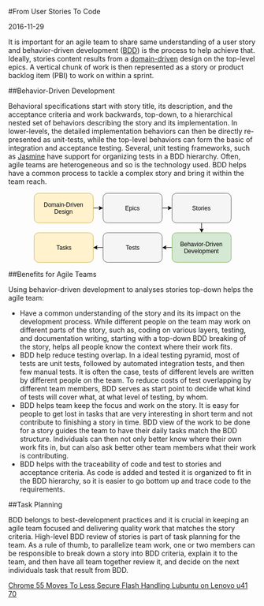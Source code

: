 #From User Stories To Code

2016-11-29

<!--- tags: agile -->

It is important for an agile team to share same understanding of a user story and behavior-driven development ([BDD](https://en.wikipedia.org/wiki/Behavior-driven_development)) is the process to help achieve that. Ideally, stories content results from a [domain-driven](https://en.wikipedia.org/wiki/Domain-driven_design) design on the top-level epics. A vertical chunk of work is then represented as a story or product backlog item (PBI) to work on within a sprint.

##Behavior-Driven Development

Behavioral specifications start with story title, its description, and the acceptance criteria and work backwards, top-down, to a hierarchical nested set of behaviors describing the story and its implementation. In lower-levels, the detailed implementation behaviors can then be directly re-presented as unit-tests, while the top-level behaviors can form the basic of integration and acceptance testing. Several, unit testing frameworks, such as [Jasmine](https://jasmine.github.io/) have support for organizing tests in a BDD hierarchy. Often, agile teams are heterogeneous and so is the technology used. BDD helps have a common process to tackle a complex story and bring it within the team reach.

<center><svg xmlns="http://www.w3.org/2000/svg" xmlns:xlink="http://www.w3.org/1999/xlink" width="403px" height="143px" version="1.1"><defs/><g transform="translate(0.5,0.5)"><path d="M 121 31 L 141 31 L 121 31 L 134.63 31" fill="none" stroke="#000000" stroke-miterlimit="10" pointer-events="none"/><path d="M 139.88 31 L 132.88 34.5 L 134.63 31 L 132.88 27.5 Z" fill="#000000" stroke="#000000" stroke-miterlimit="10" pointer-events="none"/><rect x="1" y="1" width="120" height="60" rx="9" ry="9" fill="#fff2cc" stroke="#d6b656" pointer-events="none"/><g transform="translate(2.5,17.5)"><switch><foreignObject style="overflow:visible;" pointer-events="all" width="116" height="26" requiredFeatures="http://www.w3.org/TR/SVG11/feature#Extensibility"><div xmlns="http://www.w3.org/1999/xhtml" style="display: inline-block; font-size: 12px; font-family: Helvetica; color: rgb(0, 0, 0); line-height: 1.2; vertical-align: top; width: 116px; white-space: normal; word-wrap: normal; text-align: center;"><div xmlns="http://www.w3.org/1999/xhtml" style="display:inline-block;text-align:inherit;text-decoration:inherit;">Domain-Driven Design</div></div></foreignObject><text x="58" y="19" fill="#000000" text-anchor="middle" font-size="12px" font-family="Helvetica">Domain-Driven Design</text></switch></g><path d="M 261 31 L 274.63 31" fill="none" stroke="#000000" stroke-miterlimit="10" pointer-events="none"/><path d="M 279.88 31 L 272.88 34.5 L 274.63 31 L 272.88 27.5 Z" fill="#000000" stroke="#000000" stroke-miterlimit="10" pointer-events="none"/><rect x="141" y="1" width="120" height="60" rx="9" ry="9" fill="#f5f5f5" stroke="#666666" pointer-events="none"/><g transform="translate(185.5,24.5)"><switch><foreignObject style="overflow:visible;" pointer-events="all" width="30" height="12" requiredFeatures="http://www.w3.org/TR/SVG11/feature#Extensibility"><div xmlns="http://www.w3.org/1999/xhtml" style="display: inline-block; font-size: 12px; font-family: Helvetica; color: rgb(0, 0, 0); line-height: 1.2; vertical-align: top; width: 30px; white-space: nowrap; word-wrap: normal; text-align: center;"><div xmlns="http://www.w3.org/1999/xhtml" style="display:inline-block;text-align:inherit;text-decoration:inherit;">Epics</div></div></foreignObject><text x="15" y="12" fill="#000000" text-anchor="middle" font-size="12px" font-family="Helvetica">Epics</text></switch></g><path d="M 341 61 L 341 74.63" fill="none" stroke="#000000" stroke-miterlimit="10" pointer-events="none"/><path d="M 341 79.88 L 337.5 72.88 L 341 74.63 L 344.5 72.88 Z" fill="#000000" stroke="#000000" stroke-miterlimit="10" pointer-events="none"/><rect x="281" y="1" width="120" height="60" rx="9" ry="9" fill="#f5f5f5" stroke="#666666" pointer-events="none"/><g transform="translate(321.5,24.5)"><switch><foreignObject style="overflow:visible;" pointer-events="all" width="38" height="12" requiredFeatures="http://www.w3.org/TR/SVG11/feature#Extensibility"><div xmlns="http://www.w3.org/1999/xhtml" style="display: inline-block; font-size: 12px; font-family: Helvetica; color: rgb(0, 0, 0); line-height: 1.2; vertical-align: top; width: 38px; white-space: nowrap; word-wrap: normal; text-align: center;"><div xmlns="http://www.w3.org/1999/xhtml" style="display:inline-block;text-align:inherit;text-decoration:inherit;">Stories</div></div></foreignObject><text x="19" y="12" fill="#000000" text-anchor="middle" font-size="12px" font-family="Helvetica">Stories</text></switch></g><path d="M 281 111 L 267.37 111" fill="none" stroke="#000000" stroke-miterlimit="10" pointer-events="none"/><path d="M 262.12 111 L 269.12 107.5 L 267.37 111 L 269.12 114.5 Z" fill="#000000" stroke="#000000" stroke-miterlimit="10" pointer-events="none"/><rect x="281" y="81" width="120" height="60" rx="9" ry="9" fill="#d5e8d4" stroke="#82b366" pointer-events="none"/><g transform="translate(282.5,97.5)"><switch><foreignObject style="overflow:visible;" pointer-events="all" width="116" height="26" requiredFeatures="http://www.w3.org/TR/SVG11/feature#Extensibility"><div xmlns="http://www.w3.org/1999/xhtml" style="display: inline-block; font-size: 12px; font-family: Helvetica; color: rgb(0, 0, 0); line-height: 1.2; vertical-align: top; width: 116px; white-space: normal; word-wrap: normal; text-align: center;"><div xmlns="http://www.w3.org/1999/xhtml" style="display:inline-block;text-align:inherit;text-decoration:inherit;">Behavior-Driven Development</div></div></foreignObject><text x="58" y="19" fill="#000000" text-anchor="middle" font-size="12px" font-family="Helvetica">Behavior-Driven Development</text></switch></g><path d="M 141 111 L 121 111 L 141 111 L 127.37 111" fill="none" stroke="#000000" stroke-miterlimit="10" pointer-events="none"/><path d="M 122.12 111 L 129.12 107.5 L 127.37 111 L 129.12 114.5 Z" fill="#000000" stroke="#000000" stroke-miterlimit="10" pointer-events="none"/><rect x="141" y="81" width="120" height="60" rx="9" ry="9" fill="#f5f5f5" stroke="#666666" pointer-events="none"/><g transform="translate(186.5,104.5)"><switch><foreignObject style="overflow:visible;" pointer-events="all" width="28" height="12" requiredFeatures="http://www.w3.org/TR/SVG11/feature#Extensibility"><div xmlns="http://www.w3.org/1999/xhtml" style="display: inline-block; font-size: 12px; font-family: Helvetica; color: rgb(0, 0, 0); line-height: 1.2; vertical-align: top; width: 29px; white-space: nowrap; word-wrap: normal; text-align: center;"><div xmlns="http://www.w3.org/1999/xhtml" style="display:inline-block;text-align:inherit;text-decoration:inherit;">Tests</div></div></foreignObject><text x="14" y="12" fill="#000000" text-anchor="middle" font-size="12px" font-family="Helvetica">Tests</text></switch></g><rect x="1" y="81" width="120" height="60" rx="9" ry="9" fill="#fff2cc" stroke="#d6b656" pointer-events="none"/><g transform="translate(45.5,104.5)"><switch><foreignObject style="overflow:visible;" pointer-events="all" width="31" height="12" requiredFeatures="http://www.w3.org/TR/SVG11/feature#Extensibility"><div xmlns="http://www.w3.org/1999/xhtml" style="display: inline-block; font-size: 12px; font-family: Helvetica; color: rgb(0, 0, 0); line-height: 1.2; vertical-align: top; width: 32px; white-space: nowrap; word-wrap: normal; text-align: center;"><div xmlns="http://www.w3.org/1999/xhtml" style="display:inline-block;text-align:inherit;text-decoration:inherit;">Tasks</div></div></foreignObject><text x="16" y="12" fill="#000000" text-anchor="middle" font-size="12px" font-family="Helvetica">Tasks</text></switch></g></g></svg></center>


##Benefits for Agile Teams

Using behavior-driven development to analyses stories top-down helps the agile team:

* Have a common understanding of the story and its its impact on the development process. While different people on the team may work on different parts of the story, such as, coding on various layers, testing, and documentation writing, starting with a top-down BDD breaking of the story, helps all people know the context where their work fits.
* BDD help reduce testing overlap. In a ideal testing pyramid, most of tests are unit tests, followed by automated integration tests, and then few manual tests. It is often the case, tests of different levels are written by different people on the team. To reduce costs of test overlapping by different team members, BDD serves as start point to decide what kind of tests will cover what, at what level of testing, by whom.
* BDD helps team keep the focus and work on the story. It is easy for people to get lost in tasks that are very interesting in short term and not contribute to finishing a story in time. BDD view of the work to be done for a story guides the team to have their daily tasks match the BDD structure. Individuals can then not only better know where their own work fits in, but can also ask better other team members what their work is contributing.
* BDD helps with the traceability of code and test to stories and acceptance criteria. As code is added and tested it is organized to fit in the BDD hierarchy, so it is easier to go bottom up and trace code to the requirements.

##Task Planning

BDD belongs to best-development practices and it is crucial in keeping an agile team focused and delivering quality work that matches the story criteria. High-level BDD review of stories is part of task planning for the team. As a rule of thumb, to parallelize team work, one or two members can be responsible to break down a story into BDD criteria, explain it to the team, and then have all team together review it, and decide on the next individuals task that result from BDD.

<ins class='nfooter'><a rel='prev' id='fprev' href='#blog/2016/2016-12-09-Chrome-55-Moves-To-Less-Secure-Flash-Handling.md'>Chrome 55 Moves To Less Secure Flash Handling</a> <a rel='next' id='fnext' href='#blog/2016/2016-11-13-Lubuntu-on-Lenovo-u41-70.md'>Lubuntu on Lenovo u41 70</a></ins>
